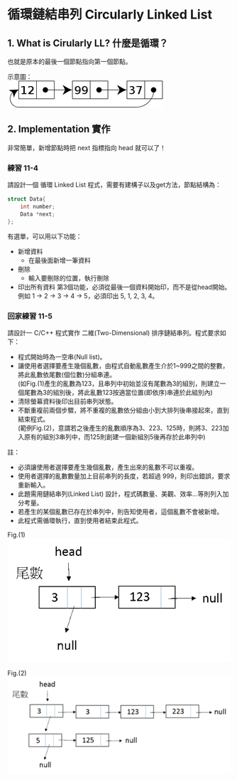 # 循環鏈結串列 Circularly Linked List

## 1. What is Cirularly LL? 什麼是循環？

也就是原本的最後一個節點指向第一個節點。

示意圖：  
![Circularly-linked-list.png](/img/Ch11/Circularly-linked-list.png)

## 2. Implementation 實作

非常簡單，新增節點時把 next 指標指向 head 就可以了！



### 練習 11-4

請設計一個 循環 Linked List 程式，需要有建構子以及get方法，節點結構為：
```C++
struct Data{
    int number;
    Data *next;
};
```

有選單，可以用以下功能：

* 新增資料
	* 在最後面新增一筆資料
* 刪除
	* 輸入要刪除的位置，執行刪除
* 印出所有資料
	第3個功能，必須從最後一個資料開始印，而不是從head開始。  
	例如 1 -> 2 -> 3 -> 4 -> 5，必須印出 5, 1, 2, 3, 4。


### 回家練習 11-5

請設計一 C/C++ 程式實作 二維(Two-Dimensional) 排序鏈結串列。程式要求如下：
* 程式開始時為一空串(Null list)。
* 讓使用者選擇要產生幾個亂數，由程式自動亂數產生介於1~999之間的整數，將此亂數依尾數(個位數)分組串連。  
(如Fig.(1)產生的亂數為123，且串列中初始並沒有尾數為3的組別，則建立一個尾數為3的組別後，將此亂數123按適當位置(即依序)串連於此組別內)
* 清除螢幕資料後印出目前串列狀態。
* 不斷重複前兩個步驟，將不重複的亂數依分組由小到大排列後串接起來，直到結束程式。  
	(範例Fig.(2)，意謂若之後產生的亂數順序為3、223、125時，則將3、223加入原有的組別3串列中，而125則創建一個新組別5後再存於此串列中)

註：
* 必須讓使用者選擇要產生幾個亂數，產生出來的亂數不可以重複。  
* 使用者選擇的亂數數量加上目前串列的長度，若超過 999，則印出錯誤，要求重新輸入。  
* 此題需用鏈結串列(Linked List) 設計，程式碼數量、美觀、效率...等則列入加分考量。  
* 若產生的某個亂數已存在於串列中，則告知使用者，這個亂數不會被新增。  
* 此程式需循環執行，直到使用者結束此程式。

Fig.(1)  
![F1.png](/img/Ch11/F1.png)  

Fig.(2)  
![F2.png](/img/Ch11/F2.png)  
